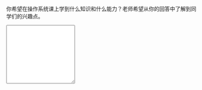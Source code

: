 你希望在操作系统课上学到什么知识和什么能力？老师希望从你的回答中了解到同学们的兴趣点。
<div class="active-code">
<textarea rows="10" clos="100"></textarea>
<div><ipnut class="action-submit" type="submit" value="提交"></input></div>
</div>
